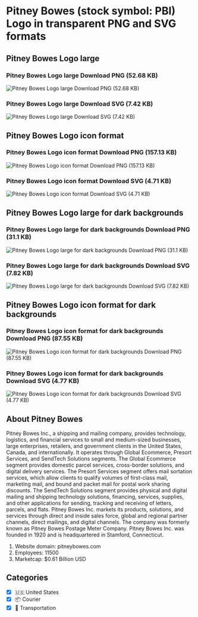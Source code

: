 # Pitney Bowes (stock symbol: PBI) Logo in transparent PNG and SVG formats

## Pitney Bowes Logo large

### Pitney Bowes Logo large Download PNG (52.68 KB)

![Pitney Bowes Logo large Download PNG (52.68 KB)](/img/orig/PBI_BIG-c77076d3.png)

### Pitney Bowes Logo large Download SVG (7.42 KB)

![Pitney Bowes Logo large Download SVG (7.42 KB)](/img/orig/PBI_BIG-124be082.svg)

## Pitney Bowes Logo icon format

### Pitney Bowes Logo icon format Download PNG (157.13 KB)

![Pitney Bowes Logo icon format Download PNG (157.13 KB)](/img/orig/PBI-bd67b756.png)

### Pitney Bowes Logo icon format Download SVG (4.71 KB)

![Pitney Bowes Logo icon format Download SVG (4.71 KB)](/img/orig/PBI-802e69a1.svg)

## Pitney Bowes Logo large for dark backgrounds

### Pitney Bowes Logo large for dark backgrounds Download PNG (31.1 KB)

![Pitney Bowes Logo large for dark backgrounds Download PNG (31.1 KB)](/img/orig/PBI_BIG.D-a47ba3b9.png)

### Pitney Bowes Logo large for dark backgrounds Download SVG (7.82 KB)

![Pitney Bowes Logo large for dark backgrounds Download SVG (7.82 KB)](/img/orig/PBI_BIG.D-e0d0efa4.svg)

## Pitney Bowes Logo icon format for dark backgrounds

### Pitney Bowes Logo icon format for dark backgrounds Download PNG (87.55 KB)

![Pitney Bowes Logo icon format for dark backgrounds Download PNG (87.55 KB)](/img/orig/PBI.D-6c5af933.png)

### Pitney Bowes Logo icon format for dark backgrounds Download SVG (4.77 KB)

![Pitney Bowes Logo icon format for dark backgrounds Download SVG (4.77 KB)](/img/orig/PBI.D-5af60e0e.svg)

## About Pitney Bowes

Pitney Bowes Inc., a shipping and mailing company, provides technology, logistics, and financial services to small and medium-sized businesses, large enterprises, retailers, and government clients in the United States, Canada, and internationally. It operates through Global Ecommerce, Presort Services, and SendTech Solutions segments. The Global Ecommerce segment provides domestic parcel services, cross-border solutions, and digital delivery services. The Presort Services segment offers mail sortation services, which allow clients to qualify volumes of first-class mail, marketing mail, and bound and packet mail for postal work sharing discounts. The SendTech Solutions segment provides physical and digital mailing and shipping technology solutions, financing, services, supplies, and other applications for sending, tracking and receiving of letters, parcels, and flats. Pitney Bowes Inc. markets its products, solutions, and services through direct and inside sales force, global and regional partner channels, direct mailings, and digital channels. The company was formerly known as Pitney Bowes Postage Meter Company. Pitney Bowes Inc. was founded in 1920 and is headquartered in Stamford, Connecticut.

1. Website domain: pitneybowes.com
2. Employees: 11500
3. Marketcap: $0.61 Billion USD


## Categories
- [x] 🇺🇸 United States
- [x] 📦 Courier
- [x] 🚚 Transportation
